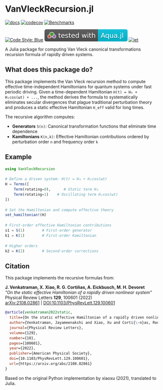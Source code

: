# VanVleckRecursion.jl

[![docs](https://img.shields.io/badge/docs-online-blue.svg)](https://oameye.github.io/VanVleckRecursion.jl/)
[![codecov](https://codecov.io/gh/oameye/VanVleckRecursion.jl/branch/main/graph/badge.svg)](https://app.codecov.io/gh/oameye/VanVleckRecursion.jl)
[![Benchmarks](https://github.com/oameye/VanVleckRecursion.jl/actions/workflows/Benchmarks.yaml/badge.svg?branch=main)](https://oameye.github.io/VanVleckRecursion.jl/benchmarks/)

[![Code Style: Blue](https://img.shields.io/badge/blue%20style%20-%20blue-4495d1.svg)](https://github.com/JuliaDiff/BlueStyle)
[![Aqua QA](https://raw.githubusercontent.com/JuliaTesting/Aqua.jl/master/badge.svg)](https://github.com/JuliaTesting/Aqua.jl)
[![jet](https://img.shields.io/badge/%F0%9F%9B%A9%EF%B8%8F_tested_with-JET.jl-233f9a)](https://github.com/aviatesk/JET.jl)

A Julia package for computing Van Vleck canonical transformations recursion formula of rapidly driven systems.

## What does this package do?

This package implements the Van Vleck recursion method to compute effective time-independent Hamiltonians for quantum systems under fast periodic driving. Given a time-dependent Hamiltonian `H(t) = H₀ + H₁cos(ωt) + ...`, the method derives the formula to systematically eliminates secular divergences that plague traditional perturbation theory and produces a static effective Hamiltonian `H_eff` valid for long times.

The recursive algorithm computes:
- **Generators** `S(n)`: Canonical transformation functions that eliminate time dependence
- **Kamiltonians** `K(n,k)`: Effective Hamiltonian contributions ordered by perturbation order `n` and frequency order `k`

## Example

```julia
using VanVleckRecursion

# Define a driven system: H(t) = H₀ + H₁cos(ωt) 
H = Terms([
    Term(rotating=0),      # Static term H₀
    Term(rotating=1)    # Oscillating term H₁cos(ωt)
])

# Set the Hamiltonian and compute effective theory
set_hamiltonian!(H)

# First-order effective Hamiltonian contributions
s1 = S(1)        # First-order generator
k1 = K(1)        # First-order Kamiltonian

# Higher orders
k2 = K(2)        # Second-order corrections
```

## Citation

This package implements the recursive formulas from:

**J. Venkatraman, X. Xiao, R. G. Cortiñas, A. Eickbusch, M. H. Devoret**  
*"On the static effective Hamiltonian of a rapidly driven nonlinear system"*  
Physical Review Letters **129**, 100601 (2022)  
[arXiv:2108.02861](https://arxiv.org/abs/2108.02861) | [DOI:10.1103/PhysRevLett.129.100601](https://doi.org/10.1103/PhysRevLett.129.100601)

```bibtex
@article{venkatraman2022static,
  title={On the static effective Hamiltonian of a rapidly driven nonlinear system},
  author={Venkatraman, Jayameenakshi and Xiao, Xu and Corti{\~n}as, Rodrigo G and Eickbusch, Alec and Devoret, Michel H},
  journal={Physical Review Letters},
  volume={129},
  number={10},
  pages={100601},
  year={2022},
  publisher={American Physical Society},
  doi={10.1103/PhysRevLett.129.100601},
  url={https://arxiv.org/abs/2108.02861}
}
```

Based on the original Python implementation by xiaoxu (2021), translated to Julia.
